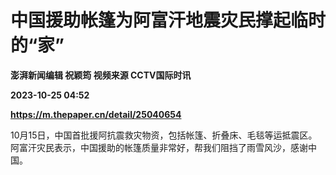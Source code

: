 # 中国援助帐篷为阿富汗地震灾民撑起临时的“家”
**澎湃新闻编辑 祝颖筠 视频来源 CCTV国际时讯**

**2023-10-25 04:52**

**https://m.thepaper.cn/detail/25040654**

10月15日，中国首批援阿抗震救灾物资，包括帐篷、折叠床、毛毯等运抵震区。阿富汗灾民表示，中国援助的帐篷质量非常好，帮我们阻挡了雨雪风沙，感谢中国。